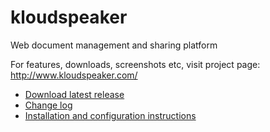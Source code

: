 # kloudspeaker

Web document management and sharing platform

For features, downloads, screenshots etc, visit project page: http://www.kloudspeaker.com/

 * [Download latest release](http://www.kloudspeaker.com/download/latest.php)
 * [Change log](https://github.com/sjarvela/kloudspeaker/wiki/Change-log)
 * [Installation and configuration instructions](https://github.com/sjarvela/kloudspeaker/wiki)

